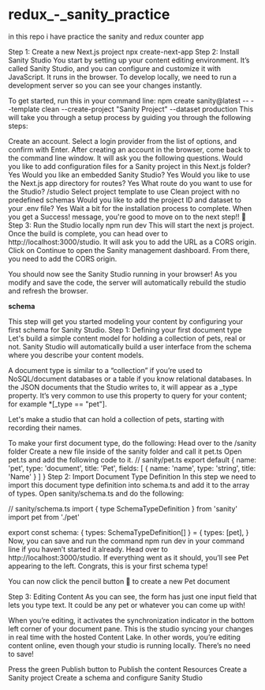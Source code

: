 # redux_-_sanity_practice
in this repo i have practice the sanity and redux counter app

Step 1: Create a new Next.js project
npx create-next-app
Step 2: Install Sanity Studio
You start by setting up your content editing environment. It’s called Sanity Studio, and you can configure and customize it with JavaScript. It runs in the browser. To develop locally, we need to run a development server so you can see your changes instantly.

To get started, run this in your command line:
npm create sanity@latest -- --template clean --create-project "Sanity Project" --dataset production
This will take you through a setup process by guiding you through the following steps:

Create an account. Select a login provider from the list of options, and confirm with Enter. After creating an account in the browser, come back to the command line window.
It will ask you the following questions.
Would you like to add configuration files for a Sanity project in this Next.js folder? Yes
Would you like an embedded Sanity Studio? Yes
Would you like to use the Next.js app directory for routes? Yes
What route do you want to use for the Studio? /studio
Select project template to use Clean project with no predefined schemas
Would you like to add the project ID and dataset to your .env file? Yes
Wait a bit for the installation process to complete. When you get a Success! message, you're good to move on to the next step!! 🎉
Step 3: Run the Studio locally
npm run dev
This will start the next js project. Once the build is complete, you can head over to http://localhost:3000/studio. It will ask you to add the URL as a CORS origin. Click on Continue to open the Sanity management dashboard. From there, you need to add the CORS origin.

You should now see the Sanity Studio running in your browser!
As you modify and save the code, the server will automatically rebuild the studio and refresh the browser.


**schema**

This step will get you started modeling your content by configuring your first schema for Sanity Studio.
Step 1: Defining your first document type
Let's build a simple content model for holding a collection of pets, real or not. Sanity Studio will automatically build a user interface from the schema where you describe your content models.

A document type is similar to a “collection” if you’re used to NoSQL/document databases or a table if you know relational databases. In the JSON documents that the Studio writes to, it will appear as a _type property. It’s very common to use this property to query for your content; for example *[_type == "pet"].

Let's make a studio that can hold a collection of pets, starting with recording their names.

To make your first document type, do the following:
Head over to the /sanity folder
Create a new file inside of the sanity folder and call it pet.ts
Open pet.ts and add the following code to it.
// sanity/pet.ts
export default {
    name: 'pet',
    type: 'document',
    title: 'Pet',
    fields: [
        {
            name: 'name',
            type: 'string',
            title: 'Name'
        }
    ]
}
Step 2: Import Document Type Definition
In this step we need to import this document type definition into schema.ts and add it to the array of types. Open sanity/schema.ts and do the following:

// sanity/schema.ts
import { type SchemaTypeDefinition } from 'sanity'
import pet from './pet'

export const schema: { types: SchemaTypeDefinition[] } = {
  types: [pet],
}
Now, you can save and run the command npm run dev in your command line if you haven’t started it already. Head over to http://localhost:3000/studio. If everything went as it should, you’ll see Pet appearing to the left. Congrats, this is your first schema type!

You can now click the pencil button 📝 to create a new Pet document

Step 3: Editing Content
As you can see, the form has just one input field that lets you type text. It could be any pet or whatever you can come up with!

When you’re editing, it activates the synchronization indicator in the bottom left corner of your document pane. This is the studio syncing your changes in real time with the hosted Content Lake. In other words, you’re editing content online, even though your studio is running locally. There’s no need to save!

Press the green Publish button to Publish the content
Resources
Create a Sanity project
Create a schema and configure Sanity Studio
